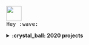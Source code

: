 <p>
  <img src="https://github.com/thomaswang/thomaswang/raw/master/octorobot.gif" width="40px">
  <br>
  <samp>
    Hey :wave: 
  </samp>
</p>

<details>
  <summary><b>:crystal_ball: 2020 projects</b></summary>
  I'm working on an immunization app with my co-founder Katherine Sistrunk, called [VaxNow](https://vaxnow.org). I'm also working on my student developer platform [DormDev](https://dormdev.com) and plan on releasing a student verification API service. 2020 has been a tough year for the world and me personally, but I am excited about these projects and :crossed_fingers: to their development.
</details>
